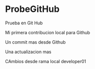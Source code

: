 # ProbeGitHub
Prueba en Git Hub

Mi primera contribucion local para Github

Un commit mas desde Github

Una actualizacion mas


CAmbios desde rama local developer01